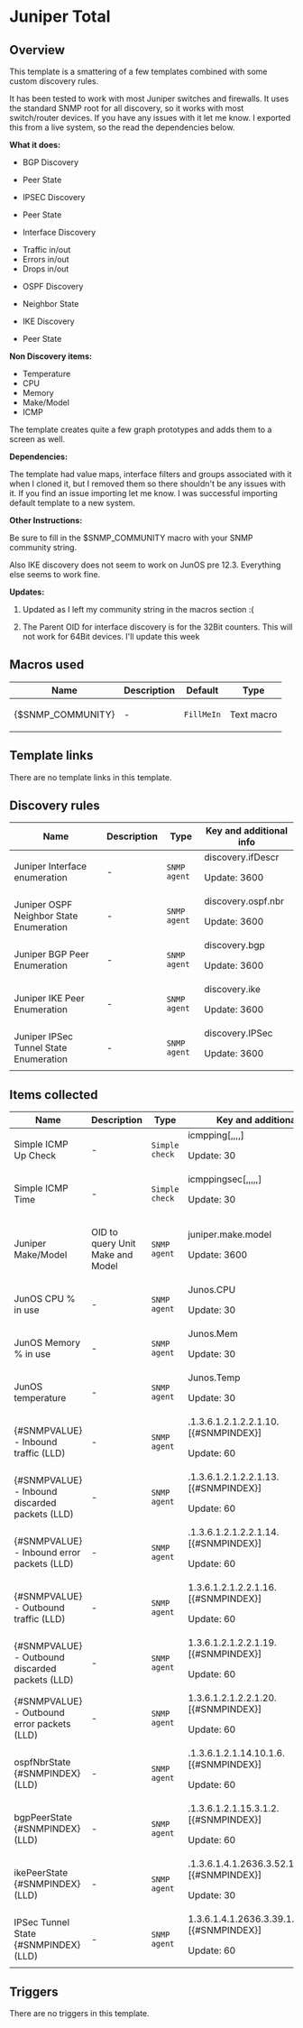 # Juniper Total

## Overview

This template is a smattering of a few templates combined with some custom discovery rules.


It has been tested to work with most Juniper switches and firewalls. It uses the standard SNMP root for all discovery, so it works with most switch/router devices. If you have any issues with it let me know. I exported this from a live system, so the read the dependencies below.


**What it does:**


* BGP Discovery
+ Peer State

* IPSEC Discovery
+ Peer State

* Interface Discovery
+ Traffic in/out
+ Errors in/out
+ Drops in/out

* OSPF Discovery
+ Neighbor State

* IKE Discovery
+ Peer State


**Non Discovery items:**


* Temperature
* CPU
* Memory
* Make/Model
* ICMP


The template creates quite a few graph prototypes and adds them to a screen as well.


**Dependencies:**


The template had value maps, interface filters and groups associated with it when I cloned it, but I removed them so there shouldn't be any issues with it. If you find an issue importing let me know. I was successful importing default template to a new system.


**Other Instructions:**


Be sure to fill in the $SNMP\_COMMUNITY macro with your SNMP community string.


Also IKE discovery does not seem to work on JunOS pre 12.3. Everything else seems to work fine.


**Updates:**


1) Updated as I left my community string in the macros section :(


2) The Parent OID for interface discovery is for the 32Bit counters. This will not work for 64Bit devices. I'll update this week



## Macros used

|Name|Description|Default|Type|
|----|-----------|-------|----|
|{$SNMP_COMMUNITY}|<p>-</p>|`FillMeIn`|Text macro|
## Template links

There are no template links in this template.

## Discovery rules

|Name|Description|Type|Key and additional info|
|----|-----------|----|----|
|Juniper Interface enumeration|<p>-</p>|`SNMP agent`|discovery.ifDescr<p>Update: 3600</p>|
|Juniper OSPF Neighbor State Enumeration|<p>-</p>|`SNMP agent`|discovery.ospf.nbr<p>Update: 3600</p>|
|Juniper BGP Peer Enumeration|<p>-</p>|`SNMP agent`|discovery.bgp<p>Update: 3600</p>|
|Juniper IKE Peer Enumeration|<p>-</p>|`SNMP agent`|discovery.ike<p>Update: 3600</p>|
|Juniper IPSec Tunnel State Enumeration|<p>-</p>|`SNMP agent`|discovery.IPSec<p>Update: 3600</p>|
## Items collected

|Name|Description|Type|Key and additional info|
|----|-----------|----|----|
|Simple ICMP Up Check|<p>-</p>|`Simple check`|icmpping[,,,,]<p>Update: 30</p>|
|Simple ICMP Time|<p>-</p>|`Simple check`|icmppingsec[,,,,,]<p>Update: 30</p>|
|Juniper Make/Model|<p>OID to query Unit Make and Model</p>|`SNMP agent`|juniper.make.model<p>Update: 3600</p>|
|JunOS CPU % in use|<p>-</p>|`SNMP agent`|Junos.CPU<p>Update: 30</p>|
|JunOS Memory % in use|<p>-</p>|`SNMP agent`|Junos.Mem<p>Update: 30</p>|
|JunOS temperature|<p>-</p>|`SNMP agent`|Junos.Temp<p>Update: 30</p>|
|{#SNMPVALUE} - Inbound traffic (LLD)|<p>-</p>|`SNMP agent`|.1.3.6.1.2.1.2.2.1.10.[{#SNMPINDEX}]<p>Update: 60</p>|
|{#SNMPVALUE} - Inbound discarded packets (LLD)|<p>-</p>|`SNMP agent`|.1.3.6.1.2.1.2.2.1.13.[{#SNMPINDEX}]<p>Update: 60</p>|
|{#SNMPVALUE} - Inbound error packets (LLD)|<p>-</p>|`SNMP agent`|.1.3.6.1.2.1.2.2.1.14.[{#SNMPINDEX}]<p>Update: 60</p>|
|{#SNMPVALUE} - Outbound traffic (LLD)|<p>-</p>|`SNMP agent`|1.3.6.1.2.1.2.2.1.16.[{#SNMPINDEX}]<p>Update: 60</p>|
|{#SNMPVALUE} - Outbound discarded packets (LLD)|<p>-</p>|`SNMP agent`|1.3.6.1.2.1.2.2.1.19.[{#SNMPINDEX}]<p>Update: 60</p>|
|{#SNMPVALUE} - Outbound error packets (LLD)|<p>-</p>|`SNMP agent`|1.3.6.1.2.1.2.2.1.20.[{#SNMPINDEX}]<p>Update: 60</p>|
|ospfNbrState {#SNMPINDEX} (LLD)|<p>-</p>|`SNMP agent`|.1.3.6.1.2.1.14.10.1.6.[{#SNMPINDEX}]<p>Update: 60</p>|
|bgpPeerState {#SNMPINDEX} (LLD)|<p>-</p>|`SNMP agent`|.1.3.6.1.2.1.15.3.1.2.[{#SNMPINDEX}]<p>Update: 60</p>|
|ikePeerState {#SNMPINDEX} (LLD)|<p>-</p>|`SNMP agent`|.1.3.6.1.4.1.2636.3.52.1.1.2.1.6.1.4.[{#SNMPINDEX}]<p>Update: 30</p>|
|IPSec Tunnel State {#SNMPINDEX} (LLD)|<p>-</p>|`SNMP agent`|1.3.6.1.4.1.2636.3.39.1.5.1.2.1.1.4.[{#SNMPINDEX}]<p>Update: 60</p>|
## Triggers

There are no triggers in this template.

